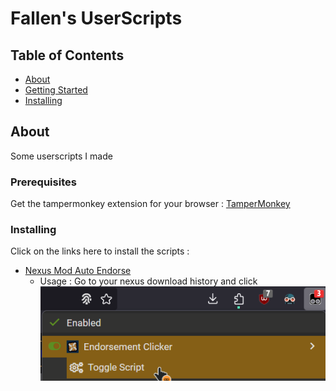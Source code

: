 # Fallen's UserScripts

## Table of Contents

- [About](#about)
- [Getting Started](#getting_started)
- [Installing](#installing)

## About <a name = "about"></a>

Some userscripts I made

### Prerequisites

Get the tampermonkey extension for your browser : [TamperMonkey](https://www.tampermonkey.net/)

### Installing <a name = "installing"></a>

Click on the links here to install the scripts :

* [Nexus Mod Auto Endorse](https://github.com/FallenStar08/FallenUserScripts/raw/main/NexusAutoEndorse.user.js)
    * Usage : Go to your nexus download history and click ![Auto Endorse Example Image](Resources/Images/AutoEndorse.png)

